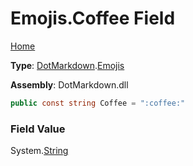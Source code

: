 # Emojis\.Coffee Field

[Home](../../../README.md)

**Type**: [DotMarkdown](../../README.md)\.[Emojis](../README.md)

**Assembly**: DotMarkdown\.dll

```csharp
public const string Coffee = ":coffee:"
```

### Field Value

System\.[String](https://docs.microsoft.com/en-us/dotnet/api/system.string)